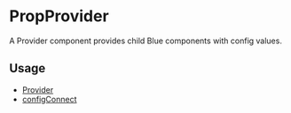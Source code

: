 # PropProvider

A Provider component provides child Blue components with config values.

## Usage

* [Provider](./docs/Provider.md)
* [configConnect](./docs/configConnect.md)
